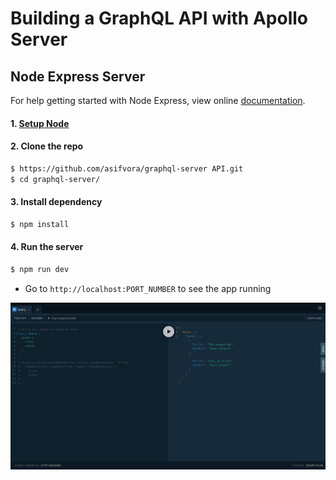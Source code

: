 # Building a GraphQL API with Apollo Server

## Node Express Server
For help getting started with Node Express, view online
[documentation](https://expressjs.com/).

#### 1. [Setup Node](https://nodejs.org/en/)

#### 2. Clone the repo

```sh
$ https://github.com/asifvora/graphql-server API.git
$ cd graphql-server/
```

#### 3. Install dependency

```sh
$ npm install
```

#### 4. Run the server

```sh
$ npm run dev
```
- Go to `http://localhost:PORT_NUMBER` to see the app running

![Playground](Playground.png)